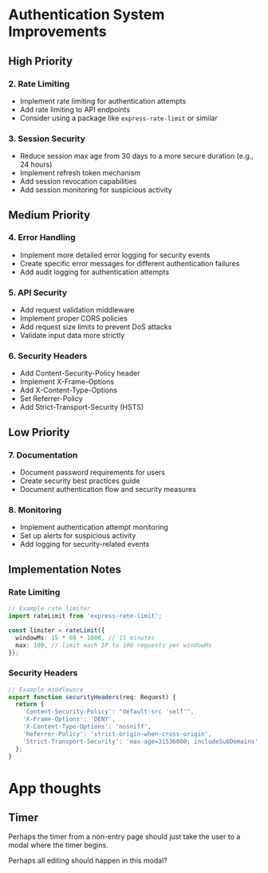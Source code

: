 # Authentication System Improvements

## High Priority

### 2. Rate Limiting

- Implement rate limiting for authentication attempts
- Add rate limiting to API endpoints
- Consider using a package like `express-rate-limit` or similar

### 3. Session Security

- Reduce session max age from 30 days to a more secure duration (e.g., 24 hours)
- Implement refresh token mechanism
- Add session revocation capabilities
- Add session monitoring for suspicious activity

## Medium Priority

### 4. Error Handling

- Implement more detailed error logging for security events
- Create specific error messages for different authentication failures
- Add audit logging for authentication attempts

### 5. API Security

- Add request validation middleware
- Implement proper CORS policies
- Add request size limits to prevent DoS attacks
- Validate input data more strictly

### 6. Security Headers

- Add Content-Security-Policy header
- Implement X-Frame-Options
- Add X-Content-Type-Options
- Set Referrer-Policy
- Add Strict-Transport-Security (HSTS)

## Low Priority

### 7. Documentation

- Document password requirements for users
- Create security best practices guide
- Document authentication flow and security measures

### 8. Monitoring

- Implement authentication attempt monitoring
- Set up alerts for suspicious activity
- Add logging for security-related events

## Implementation Notes

### Rate Limiting

```typescript
// Example rate limiter
import rateLimit from 'express-rate-limit';

const limiter = rateLimit({
  windowMs: 15 * 60 * 1000, // 15 minutes
  max: 100, // limit each IP to 100 requests per windowMs
});
```

### Security Headers

```typescript
// Example middleware
export function securityHeaders(req: Request) {
  return {
    'Content-Security-Policy': "default-src 'self'",
    'X-Frame-Options': 'DENY',
    'X-Content-Type-Options': 'nosniff',
    'Referrer-Policy': 'strict-origin-when-cross-origin',
    'Strict-Transport-Security': 'max-age=31536000; includeSubDomains',
  };
}
```

# App thoughts

## Timer

Perhaps the timer from a non-entry page should just take the user to a modal where the timer begins.

Perhaps all editing should happen in this modal?
